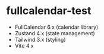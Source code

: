 # fullcalendar-test

- FullCalendar 6.x (calendar library)
- Zustand 4.x (state management)
- Tailwind 3.x (styling)
- Vite 4.x